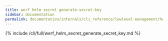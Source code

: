 ```yaml
---
title: werf helm secret generate-secret-key
sidebar: documentation
permalink: documentation/internals/cli_reference/lowlevel-management/helm/secret/generate_secret_key.html
---
```


{% include /cli/full/werf_helm_secret_generate_secret_key.md %}
